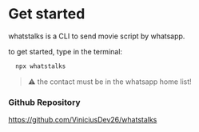 # Get started

whatstalks is a CLI to send movie script by whatsapp.

to get started, type in the terminal:

```bash
  npx whatstalks
```

> :warning: the contact must be in the whatsapp home list!

### Github Repository

<a href="https://github.com/ViniciusDev26/whatstalks">https://github.com/ViniciusDev26/whatstalks</a>
